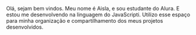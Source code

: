 Olá, sejam bem vindos.                                                                                                                                                                        Meu nome é Aisla, e sou estudante do Alura.                                                                                                                                                    E estou me desenvolvendo na linguagem do JavaScripti.                                                                                                                                         Utilizo esse espaço para minha organização e compartilhamento dos meus projetos desenvolvidos.
